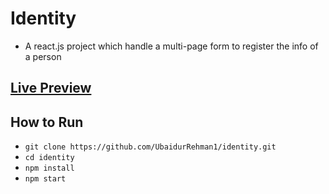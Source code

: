 Identity
=======
- A react.js project which handle a multi-page form to register the info of a person

[Live Preview](https://ubaidurrehman1.github.io/identity/)
----------------------------------------------------------

How to Run
----------
- `git clone https://github.com/UbaidurRehman1/identity.git`
- `cd identity`
- `npm install`
- `npm start`

